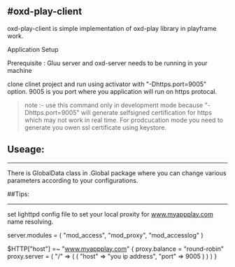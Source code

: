 
#oxd-play-client
----
oxd-play-client is simple implementation of oxd-play library in playframe work.

Application Setup

Prerequisite : Gluu server and oxd-server needs to be running in your machine

clone clinet project and run using activator with "-Dhttps.port=9005" option.
9005 is you port where you application will run on https protocal.

>note :- use this command only in development mode because "-Dhttps.port=9005" will generate selfsigned certification for https which may not work in real time. For prodcucation mode you need to generate you owen ssl certificate using keystore.

## Useage:

---

There is GlobalData class in .Global package where you can change various parameters according to your configurations.


##Tips:

---

set lighttpd config file to set your local proxity for www.myappplay.com name resolving.

server.modules = (
      "mod_access",
      "mod_proxy",
      "mod_accesslog"
)


$HTTP["host"] =~ "www.myappplay.com" {
    proxy.balance = "round-robin" proxy.server = ( "/" =>
        ( ( "host" => "you ip address", "port" => 9005 ) ) )
}

